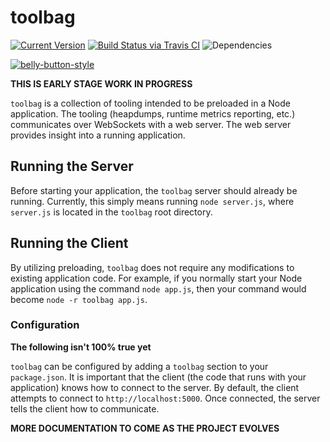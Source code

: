 # toolbag

[![Current Version](https://img.shields.io/npm/v/toolbag.svg)](https://www.npmjs.org/package/toolbag)
[![Build Status via Travis CI](https://travis-ci.org/continuationlabs/toolbag.svg?branch=master)](https://travis-ci.org/continuationlabs/toolbag)
![Dependencies](http://img.shields.io/david/continuationlabs/toolbag.svg)

[![belly-button-style](https://cdn.rawgit.com/continuationlabs/belly-button/master/badge.svg)](https://github.com/continuationlabs/belly-button)

**THIS IS EARLY STAGE WORK IN PROGRESS**

`toolbag` is a collection of tooling intended to be preloaded in a Node application. The tooling (heapdumps, runtime metrics reporting, etc.) communicates over WebSockets with a web server. The web server provides insight into a running application.

## Running the Server

Before starting your application, the `toolbag` server should already be running. Currently, this simply means running `node server.js`, where `server.js` is located in the `toolbag` root directory.

## Running the Client

By utilizing preloading, `toolbag` does not require any modifications to existing application code. For example, if you normally start your Node application using the command `node app.js`, then your command would become `node -r toolbag app.js`.

### Configuration

**The following isn't 100% true yet**

`toolbag` can be configured by adding a `toolbag` section to your `package.json`. It is important that the client (the code that runs with your application) knows how to connect to the server. By default, the client attempts to connect to `http://localhost:5000`. Once connected, the server tells the client how to communicate.

**MORE DOCUMENTATION TO COME AS THE PROJECT EVOLVES**
